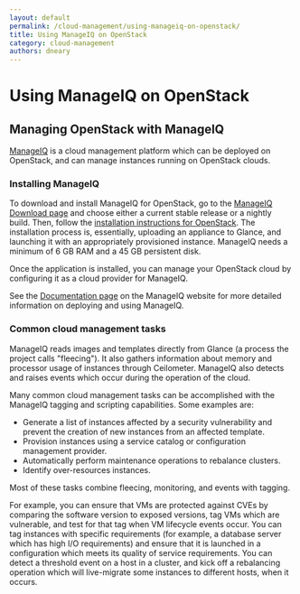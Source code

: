 ```yaml
---
layout: default
permalink: /cloud-management/using-manageiq-on-openstack/
title: Using ManageIQ on OpenStack
category: cloud-management
authors: dneary
---
```


# Using ManageIQ on OpenStack

## Managing OpenStack with ManageIQ

[ManageIQ](http://manageiq.org) is a cloud management platform which can be deployed on OpenStack, and can manage instances running on OpenStack clouds.

### Installing ManageIQ

To download and install ManageIQ for OpenStack, go to the [ManageIQ Download page](http://manageiq.org/download/) and choose either a current stable release or a nightly build. Then, follow the [installation instructions for OpenStack](http://manageiq.org/docs/reference/latest/doc-Installing_on_Red_Hat_Enterprise_Linux_OpenStack_Platform/miq/). The installation process is, essentially, uploading an appliance to Glance, and launching it with an appropriately provisioned instance. ManageIQ needs a minimum of 6 GB RAM and a 45 GB persistent disk.

Once the application is installed, you can manage your OpenStack cloud by configuring it as a cloud provider for ManageIQ. 

See the [Documentation page](http://manageiq.org/documentation/) on the ManageIQ website for more detailed information on deploying and using ManageIQ.

### Common cloud management tasks

ManageIQ reads images and templates directly from Glance (a process the project calls "fleecing"). It also gathers information about memory and processor usage of instances through Ceilometer. ManageIQ also detects and raises events which occur during the operation of the cloud.

Many common cloud management tasks can be accomplished with the ManageIQ tagging and scripting capabilities. Some examples are:

*   Generate a list of instances affected by a security vulnerability and prevent the creation of new instances from an affected template.
*   Provision instances using a service catalog or configuration management provider.
*   Automatically perform maintenance operations to rebalance clusters.
*   Identify over-resources instances.

Most of these tasks combine fleecing, monitoring, and events with tagging.

For example, you can ensure that VMs are protected against CVEs by comparing the software version to exposed versions, tag VMs which are vulnerable, and test for that tag when VM lifecycle events occur. You can tag instances with specific requirements (for example, a database server which has high I/O requirements) and ensure that it is launched in a configuration which meets its quality of service requirements. You can detect a threshold event on a host in a cluster, and kick off a rebalancing operation which will live-migrate some instances to different hosts, when it occurs.
